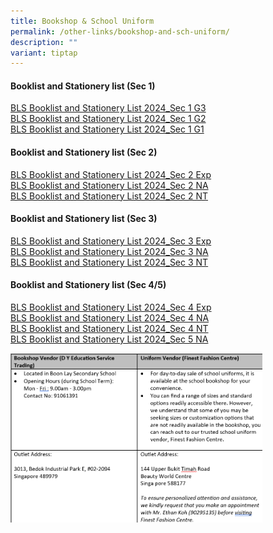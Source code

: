 ```yaml
---
title: Bookshop & School Uniform
permalink: /other-links/bookshop-and-sch-uniform/
description: ""
variant: tiptap
---
```

<h4><strong>Booklist and Stationery list (Sec 1)</strong></h4>
<p><a href="/files/Sec_1_G3_2024.pdf" rel="noopener noreferrer nofollow" target="_blank">BLS Booklist and Stationery List 2024_Sec 1 G3</a> 
<br><a href="/files/Sec_1_G2_2024.pdf" rel="noopener noreferrer nofollow" target="_blank">BLS Booklist and Stationery List 2024_Sec 1 G2</a> 
<br><a href="/files/Sec_1_G1_2024.pdf" rel="noopener noreferrer nofollow" target="_blank">BLS Booklist and Stationery List 2024_Sec 1 G1</a>
</p>
<h4><strong>Booklist and Stationery list (Sec 2)</strong></h4>
<p><a href="/files/Sec_2Exp_2024.pdf" rel="noopener noreferrer nofollow" target="_blank">BLS Booklist and Stationery List 2024_Sec 2 Exp</a> 
<br><a href="/files/Sec_2NA_2024.pdf" rel="noopener noreferrer nofollow" target="_blank">BLS Booklist and Stationery List 2024_Sec 2 NA</a> 
<br><a href="/files/Sec_2NT_2024.pdf" rel="noopener noreferrer nofollow" target="_blank">BLS Booklist and Stationery List 2024_Sec 2 NT</a>
</p>
<h4><strong>Booklist and Stationery list (Sec 3)</strong></h4>
<p><a href="/files/Sec_3Exp_2024.pdf" rel="noopener noreferrer nofollow" target="_blank">BLS Booklist and Stationery List 2024_Sec 3 Exp</a> 
<br><a href="/files/Sec_3NA_2024.pdf" rel="noopener noreferrer nofollow" target="_blank">BLS Booklist and Stationery List 2024_Sec 3 NA</a> 
<br><a href="/files/Sec_3NT_2024.pdf" rel="noopener noreferrer nofollow" target="_blank">BLS Booklist and Stationery List 2024_Sec 3 NT</a>
</p>
<h4><strong>Booklist and Stationery list (Sec 4/5)</strong></h4>
<p><a href="/files/Sec_4Exp_2024.pdf" rel="noopener noreferrer nofollow" target="_blank">BLS Booklist and Stationery List 2024_Sec 4 Exp</a> 
<br><a href="/files/Sec_4NA_2024.pdf" rel="noopener noreferrer nofollow" target="_blank">BLS Booklist and Stationery List 2024_Sec 4 NA</a> 
<br><a href="/files/Sec_4NT_2024.pdf" rel="noopener noreferrer nofollow" target="_blank">BLS Booklist and Stationery List 2024_Sec 4 NT</a> 
<br><a href="/files/Sec_5NA_2024.pdf" rel="noopener noreferrer nofollow" target="_blank">BLS Booklist and Stationery List 2024_Sec 5 NA</a>
</p>
<div class="isomer-image-wrapper">
<img style="width: 80%;" height="auto" width="100%" alt="" src="/images/bookshop_update22April24.png">
</div>
<p></p>
